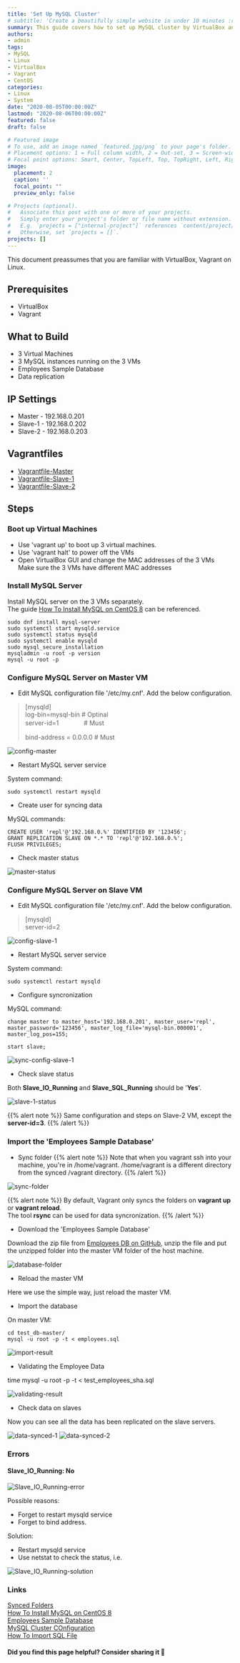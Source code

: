 ```yaml
---
title: 'Set Up MySQL Cluster'
# subtitle: 'Create a beautifully simple website in under 10 minutes :rocket:'
summary: This guide covers how to set up MySQL cluster by VirtualBox and Vagrant. This can be helpful for development and test.
authors:
- admin
tags:
- MySQL
- Linux
- VirtualBox
- Vagrant
- CentOS
categories:
- Linux
- System
date: "2020-08-05T00:00:00Z"
lastmod: "2020-08-06T00:00:00Z"
featured: false
draft: false

# Featured image
# To use, add an image named `featured.jpg/png` to your page's folder.
# Placement options: 1 = Full column width, 2 = Out-set, 3 = Screen-width
# Focal point options: Smart, Center, TopLeft, Top, TopRight, Left, Right, BottomLeft, Bottom, BottomRight
image:
  placement: 2
  caption: ''
  focal_point: ""
  preview_only: false

# Projects (optional).
#   Associate this post with one or more of your projects.
#   Simply enter your project's folder or file name without extension.
#   E.g. `projects = ["internal-project"]` references `content/project/deep-learning/index.md`.
#   Otherwise, set `projects = []`.
projects: []
---
```


This document preassumes that you are familiar with VirtualBox, Vagrant on Linux.  

## Prerequisites
- VirtualBox
- Vagrant

## What to Build
- 3 Virtual Machines
- 3 MySQL instances running on the 3 VMs
- Employees Sample Database
- Data replication

## IP Settings
- Master  - 192.168.0.201
- Slave-1 - 192.168.0.202
- Slave-2 - 192.168.0.203

## Vagrantfiles
- [Vagrantfile-Master](./Vagrantfile-master)
- [Vagrantfile-Slave-1](./Vagrantfile-slave-1)
- [Vagrantfile-Slave-2](./Vagrantfile-slave-2)

## Steps

### Boot up Virtual Machines
- Use 'vagrant up' to boot up 3 virtual machines.
- Use 'vagrant halt' to power off the VMs
- Open VirtualBox GUI and change the MAC addresses of the 3 VMs  
Make sure the 3 VMs have different MAC addresses

### Install MySQL Server

Install MySQL server on the 3 VMs separately.  
The guide [How To Install MySQL on CentOS 8](https://www.digitalocean.com/community/tutorials/how-to-install-mysql-on-centos-8) can be referenced.

    sudo dnf install mysql-server
    sudo systemctl start mysqld.service
    sudo systemctl status mysqld
    sudo systemctl enable mysqld
    sudo mysql_secure_installation
    mysqladmin -u root -p version
    mysql -u root -p

### Configure MySQL Server on Master VM

- Edit MySQL configuration file '/etc/my.cnf'. Add the below configuration.  
>[mysqld]  
>log-bin=mysql-bin # Optinal  
>server-id=1　　　　# Must  
>  
>bind-address = 0.0.0.0 # Must

![config-master](./config-master.png)

- Restart MySQL server service  

System command:

    sudo systemctl restart mysqld

- Create user for syncing data  

MySQL commands:  

    CREATE USER 'repl'@'192.168.0.%' IDENTIFIED BY '123456';  
    GRANT REPLICATION SLAVE ON *.* TO 'repl'@'192.168.0.%';  
    FLUSH PRIVILEGES;  

- Check master status

![master-status](./master-status.png)



### Configure MySQL Server on Slave VM

- Edit MySQL configuration file '/etc/my.cnf'. Add the below configuration. 

>[mysqld]  
>server-id=2 

![config-slave-1](./config-slave-1.png)

- Restart MySQL server service  

System command:

    sudo systemctl restart mysqld

- Configure syncronization  

MySQL command:  

    change master to master_host='192.168.0.201', master_user='repl', master_password='123456', master_log_file='mysql-bin.000001', master_log_pos=155;

    start slave;

![sync-config-slave-1](./sync-config-slave-1.png)

- Check slave status  

Both **Slave_IO_Running** and **Slave_SQL_Running** should be '**Yes**'.

![slave-1-status](./slave-1-status.png)

{{% alert note %}}
Same configuration and steps on Slave-2 VM, except the **server-id=3**.
{{% /alert %}}

### Import the 'Employees Sample Database'

- Sync folder
{{% alert note %}}
Note that when you vagrant ssh into your machine, you're in /home/vagrant. /home/vagrant is a different directory from the synced /vagrant directory.
{{% /alert %}}

![sync-folder](./sync-folder.png)

{{% alert note %}}
By default, Vagrant only syncs the folders on **vagrant up** or **vagrant reload**.  
The tool **rsync** can be used for data syncronization.
{{% /alert %}}

- Download the 'Employees Sample Database'

Download the zip file from [Employees DB on GitHub](https://github.com/datacharmer/test_db), unzip the file and put the unzipped folder into the master VM folder of the host machine.

![database-folder](./database-folder.png)


- Reload the master VM

Here we use the simple way, just reload the master VM.

- Import the database

On master VM:  

    cd test_db-master/
    mysql -u root -p -t < employees.sql

![import-result](./import-result.png)

- Validating the Employee Data

time mysql -u root -p -t < test_employees_sha.sql

![validating-result](./validating-result.png)


- Check data on slaves

Now you can see all the data has been replicated on the slave servers.

![data-synced-1](./data-synced-1.png)
![data-synced-2](./data-synced-2.png)

### Errors

#### Slave_IO_Running: No

![Slave_IO_Running-error](./Slave_IO_Running-error.png)

Possible reasons:  
- Forget to restart mysqld service  
- Forget to bind address.

Solution:
- Restart mysqld service
- Use netstat to check the status, i.e.

![Slave_IO_Running-solution](./Slave_IO_Running-solution.png)


### Links

[Synced Folders](https://www.vagrantup.com/intro/getting-started/synced_folders)  
[How To Install MySQL on CentOS 8](https://www.digitalocean.com/community/tutorials/how-to-install-mysql-on-centos-8)  
[Employees Sample Database](https://dev.mysql.com/doc/employee/en/)  
[MySQL Cluster COnfiguration](https://www.cnblogs.com/cjsblog/p/9706370.html)  
[How To Import SQL File](https://stackoverflow.com/questions/17666249/how-do-i-import-an-sql-file-using-the-command-line-in-mysql)
<br>

#### Did you find this page helpful? Consider sharing it 🙌
